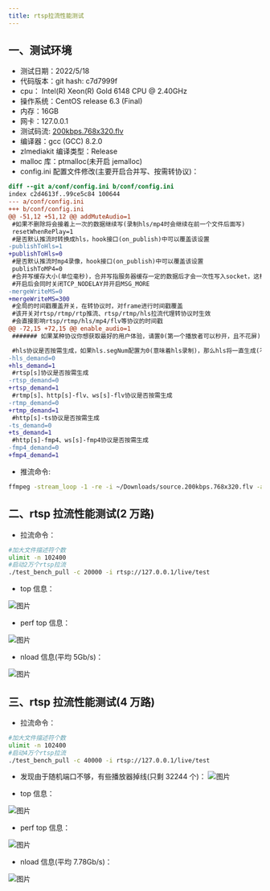 ```yaml
---
title: rtsp拉流性能测试
---
```


## 一、测试环境

- 测试日期：2022/5/18
- 代码版本：git hash: c7d7999f
- cpu： Intel(R) Xeon(R) Gold 6148 CPU @ 2.40GHz
- 操作系统：CentOS release 6.3 (Final)
- 内存：16GB
- 网卡：127.0.0.1
- 测试码流: [200kbps.768x320.flv](https://raw.githubusercontent.com/ossrs/srs/develop/trunk/doc/source.200kbps.768x320.flv)
- 编译器：gcc (GCC) 8.2.0
- zlmediakit 编译类型：Release
- malloc 库：ptmalloc(未开启 jemalloc)
- config.ini 配置文件修改(主要开启合并写、按需转协议)：

```patch
diff --git a/conf/config.ini b/conf/config.ini
index c2d4613f..99ce5c84 100644
--- a/conf/config.ini
+++ b/conf/config.ini
@@ -51,12 +51,12 @@ addMuteAudio=1
 #如果不删除将会接着上一次的数据继续写(录制hls/mp4时会继续在前一个文件后面写)
 resetWhenRePlay=1
 #是否默认推流时转换成hls，hook接口(on_publish)中可以覆盖该设置
-publishToHls=1
+publishToHls=0
 #是否默认推流时mp4录像，hook接口(on_publish)中可以覆盖该设置
 publishToMP4=0
 #合并写缓存大小(单位毫秒)，合并写指服务器缓存一定的数据后才会一次性写入socket，这样能提高性能，但是会提高延时
 #开启后会同时关闭TCP_NODELAY并开启MSG_MORE
-mergeWriteMS=0
+mergeWriteMS=300
 #全局的时间戳覆盖开关，在转协议时，对frame进行时间戳覆盖
 #该开关对rtsp/rtmp/rtp推流、rtsp/rtmp/hls拉流代理转协议时生效
 #会直接影响rtsp/rtmp/hls/mp4/flv等协议的时间戳
@@ -72,15 +72,15 @@ enable_audio=1
 ####### 如果某种协议你想获取最好的用户体验，请置0(第一个播放者可以秒开，且不花屏)

 #hls协议是否按需生成，如果hls.segNum配置为0(意味着hls录制)，那么hls将一直生成(不管此开关)
-hls_demand=0
+hls_demand=1
 #rtsp[s]协议是否按需生成
-rtsp_demand=0
+rtsp_demand=1
 #rtmp[s]、http[s]-flv、ws[s]-flv协议是否按需生成
-rtmp_demand=0
+rtmp_demand=1
 #http[s]-ts协议是否按需生成
-ts_demand=0
+ts_demand=1
 #http[s]-fmp4、ws[s]-fmp4协议是否按需生成
-fmp4_demand=0
+fmp4_demand=1
```

- 推流命令:

```bash
ffmpeg -stream_loop -1 -re -i ~/Downloads/source.200kbps.768x320.flv -acodec copy -vcodec copy -f flv  rtmp://ip:port/live/test
```

## 二、rtsp 拉流性能测试(2 万路)

- 拉流命令：

```bash
#加大文件描述符个数
ulimit -n 102400
#启动2万个rtsp拉流
./test_bench_pull -c 20000 -i rtsp://127.0.0.1/live/test
```

- top 信息：

![图片](https://user-images.githubusercontent.com/11495632/169055524-10ec0ab2-23a2-4103-b2c4-0c5affb61b85.png)

- perf top 信息：

![图片](https://user-images.githubusercontent.com/11495632/169055647-1c3599a8-63e6-4d08-8179-69e74eed05e4.png)

- nload 信息(平均 5Gb/s)：

![图片](https://user-images.githubusercontent.com/11495632/169055992-16e0c2a6-58db-4683-912a-6e7f94783350.png)

## 三、rtsp 拉流性能测试(4 万路)

- 拉流命令：

```bash
#加大文件描述符个数
ulimit -n 102400
#启动4万个rtsp拉流
./test_bench_pull -c 40000 -i rtsp://127.0.0.1/live/test
```

- 发现由于随机端口不够，有些播放器掉线(只剩 32244 个)：
  ![图片](https://user-images.githubusercontent.com/11495632/169060039-9bfddd5c-62d3-4ddf-8c20-176e7ab4c8b0.png)

- top 信息：

![图片](https://user-images.githubusercontent.com/11495632/169059095-d15b9645-e80e-40ba-a607-31896b90db0c.png)

- perf top 信息：

![图片](https://user-images.githubusercontent.com/11495632/169059190-f4bcae26-c037-49c5-a4c0-002f4d96847f.png)

- nload 信息(平均 7.78Gb/s)：

![图片](https://user-images.githubusercontent.com/11495632/169059778-2c525923-75e5-4935-b489-817249941c6a.png)
